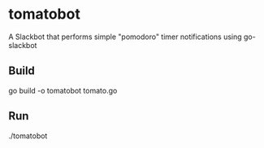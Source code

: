 # tomatobot
A Slackbot that performs simple "pomodoro" timer notifications using go-slackbot

## Build

go build -o tomatobot tomato.go

## Run

./tomatobot <RTM TOKEN> <Pomodoro Duration in Minutes>
